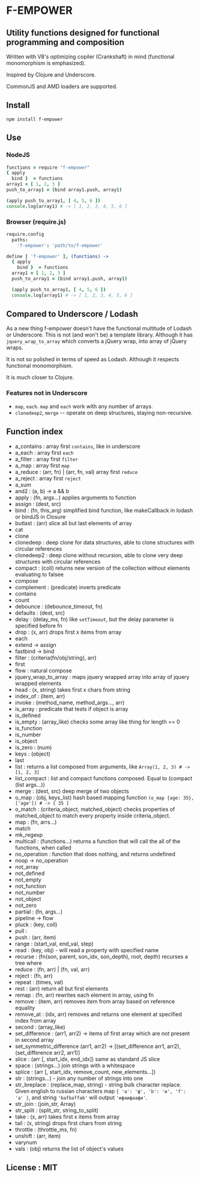 # F-EMPOWER
## Utility functions designed for functional programming and composition
Written with V8's optimizing copiler (Crankshaft) in mind (functional monomorphism is emphasized).

Inspired by Clojure and Underscore.

CommonJS and AMD loaders are supported.

## Install
`npm install f-empower`

## Use
### NodeJS
```coffeescript
functions = require "f-empower"
{ apply
  bind }  = functions
array1 = [ 1, 2, 3 ]
push_to_array1 = (bind array1.push, array1)

(apply push_to_array1, [ 4, 5, 6 ])
console.log(array1) # -> [ 1, 2, 3, 4, 5, 6 ]
```
### Browser (require.js)
```coffeescript
require.config
  paths:
    'f-empower': 'path/to/f-empower'

define [ 'f-empower' ], (functions) ->
  { apply
    bind }  = functions
  array1 = [ 1, 2, 3 ]
  push_to_array1 = (bind array1.push, array1)

  (apply push_to_array1, [ 4, 5, 6 ])
  console.log(array1) # -> [ 1, 2, 3, 4, 5, 6 ]
```

## Compared to Underscore / Lodash
As a new thing f-empower doesn't have the functional multitude of Lodash or Underscore.
This is not (and won't be) a template library. Although it has `jquery_wrap_to_array` 
which converts a jQuery wrap, into array of jQuery wraps.

It is not so polished in terms of speed as Lodash. Although it respects functional 
monomorphism.

It is much closer to Clojure.

### Features not in Underscore
- `map`, `each`. `map` and `each` work with any number of arrays.
- `clonedeep2`, `merge` -- operate on deep structures, staying non-recursive.

## Function index
- a_contains  : array first `contains`, like in underscore
- a_each      : array first `each`
- a_filter    : array first `filter`
- a_map       : array first `map`
- a_reduce    : (arr, fn) | (arr, fn, val) array first `reduce`
- a_reject    : array first `reject`
- a_sum
- and2        : (a, b) -> a && b
- apply       : (fn, args...) applies arguments to function
- assign      : (dest, src)
- bind        : (fn, this_arg) simplified bind function, like makeCallback in lodash or bindJS in Closure
- butlast     : (arr) slice all but last elements of array
- cat
- clone
- clonedeep   : deep clone for data structures, able to clone structures with circular references
- clonedeep2  : deep clone without recursion, able to clone very deep structures with circular references
- compact     : (coll) returns new version of the collection without elements evaluating to falsee
- compose
- complement  : (predicate) inverts predicate
- contains
- count
- debounce    : (debounce_timeout, fn)
- defaults    : (dest, src)
- delay       : (delay_ms, fn) like `setTimeout`, but the delay parameter is specified before fn
- drop        : (x, arr) drops first x items from array
- each
- extend      -> assign
- fastbind    -> bind
- filter      : (criteria(fn/obj/string), arr)
- first
- flow        : natural compose
- jquery_wrap_to_array : maps jquery wrapped array into array of jquery wrapped elements
- head         : (x, string) takes first x chars from string
- index_of     : (item, arr)
- invoke       : (method_name, method_args..., arr)
- is_array     : predicate that tests if object is array
- is_defined
- is_empty     : (array_like) checks some array like thing for length == 0
- is_function
- is_number
- is_object
- is_zero      : (num)
- keys         : (object)
- last
- list         : returns a list composed from arguments, like `Array(1, 2, 3) # -> [1, 2, 3]`
- list_compact : list and compact functions composed. Equal to (compact (list args...))
- merge        : (dest, src) deep merge of two objects
- o_map        : (obj, keys_list) hash based mapping function `(o_map {age: 35}, ['age']) # -> [ 35 ]`
- o_match      : (criteria_object, matched_object) checks properties of matched_object to match every
property inside criteria_object.
- map          : (fn, arrs...)
- match
- mk_regexp
- multicall    : (functions...) returns a function that will call the all of the functions, when called
- no_operation : function that does nothing, and returns undefined
- noop -> no_operation
- not_array
- not_defined
- not_empty
- not_function
- not_number
- not_object
- not_zero
- partial      : (fn, args...)
- pipeline -> flow
- pluck        : (key, coll)
- pull         : 
- push         : (arr, item)
- range        : (start_val, end_val, step)
- read         : (key, obj) - will read a property with specified name
- recurse      : (fn(son, parent, son_idx, son_depth), root, depth) recurses a tree where 
- reduce       : (fn, arr) | (fn, val, arr)
- reject       : (fn, arr)
- repeat       : (times, val)
- rest         : (arr) return all but first elements
- remap        : (fn, arr) rewrites each element in array, using fn
- remove       : (item, arr) removes item from array based on reference equality
- remove_at    : (idx, arr) removes and returns one element at specified index from array
- second       : (array_like)
- set_difference : (arr1, arr2) -> items of first array which are not present in second array
- set_symmetric_difference (arr1, arr2) -> [(set_difference arr1, arr2), (set_difference arr2, arr1)]
- slice        : (arr [, start_idx, end_idx]) same as standard JS slice
- space        : (strings...) join strings with a whitespace
- splice       : (arr [, start_idx, remove_count, new_elements...])
- str          : (strings...) - join any number of strings into one
- str_breplace : (replace_map, string) - string bulk character replace.
Given english to russian characters map `{ 'a': 'ф', 'b': 'и', 'f': 'а' }`,
and string `'bafbaffab'` will output `'ифаифаафи'`.
- str_join     : (join_str, Array<string>)
- str_split    : (split_str, string_to_split)
- take         : (x, arr) takes first x items from array
- tail         : (x, string) drops first chars from string
- throttle     : (throttle_ms, fn)
- unshift      : (arr, item)
- varynum
- vals         : (obj) returns the list of object's values

## License : MIT
